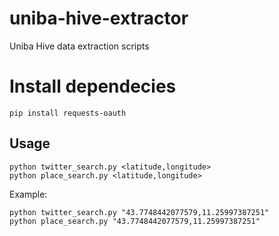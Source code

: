 # uniba-hive-extractor

Uniba Hive data extraction scripts

# Install dependecies
```
pip install requests-oauth
```

## Usage
```
python twitter_search.py <latitude,longitude>
python place_search.py <latitude,longitude>
```
Example:

```
python twitter_search.py "43.7748442077579,11.25997387251"
python place_search.py "43.7748442077579,11.25997387251"
```
